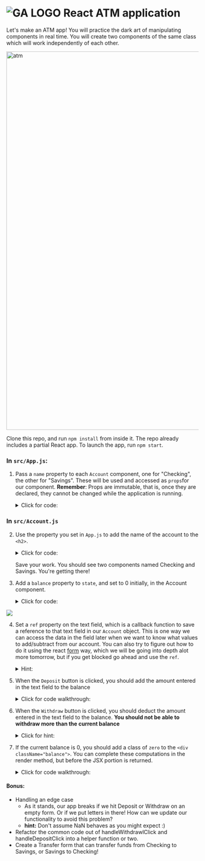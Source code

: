 # ![GA LOGO](https://camo.githubusercontent.com/6ce15b81c1f06d716d753a61f5db22375fa684da/68747470733a2f2f67612d646173682e73332e616d617a6f6e6177732e636f6d2f70726f64756374696f6e2f6173736574732f6c6f676f2d39663838616536633963333837313639306533333238306663663535376633332e706e67) React ATM application

Let's make an ATM app! You will practice the dark art of manipulating components in real time.  You will create two components of the same class which will work independently of each other.  

<img width="992" alt="atm" src="https://cloud.githubusercontent.com/assets/4304660/24376818/18c39a82-12f2-11e7-81e7-af618c22b3ed.png">


Clone this repo, and run `npm install` from inside it. The repo already includes a partial React app. To launch the app, run `npm start`.

### In `src/App.js`:
1. Pass a `name` property to each `Account` component, one for "Checking", the other for "Savings".  These will be used and accessed as `props`for our component. **Remember**: Props are immutable, that is, once they are declared, they cannot be changed while the application is running.

    <details>
    <summary>Click for code:</summary>

    ```javascript
        <div>
          <Account name="Checking"/>
          <Account name="Savings"/>
        </div>
    ```

    </details


### In `src/Account.js`

2. Use the property you set in `App.js` to add the name of the account to the `<h2>`.
    <details>
    <summary>Click for code:</summary>

    ```javascript
        <div className="account">
          //this.props.name is referring to the name property we assigned the App component in App.js
          <h2>{this.props.name}</h2>
          <div className="balance">$0</div>
          <input type="text" placeholder="enter an amount" />
          <input type="button" value="Deposit" />
          <input type="button" value="Withdrawl" />
        </div>
    ```

    </details>

    Save your work. You should see two components named Checking and Savings.  You're getting there!


3. Add a `balance` property to `state`, and set to 0 initially, in the Account component.
    <details>
    <summary>Click for code:</summary>

    ```javascript
        class Account extends Component {
            constructor(props){
              super(props)
              this.state = {
                balance: 0
              }
            }
        }
    ```

    </details>

<img src="https://media.giphy.com/media/26xBMuHu0ZFngH7Ta/giphy.gif">


4. Set a `ref` property on the text field, which is a callback function to save a reference to that text field in our `Account` object. This is one way we can access the data in the field later when we want to know what values to add/subtract from our account. You can also try to figure out how to do it using the react [form](https://reactjs.org/docs/forms.html) way, which we will be going into depth alot more tomorrow, but if you get blocked go ahead and use the `ref`.

    <details>
    <summary>Hint:</summary>

    ```html
      <input type="text" placeholder="enter an amount" ref={(input) => this.inputBox = input} />
    ```

    </details>

5. When the `Deposit` button is clicked, you should add the amount entered in the text field to the balance

    <details>
    <summary>Click for code walkthrough:</summary>
    a. Add a click handler in your input tags in our JSX return block:

    ```html
      <input type="button" value="Deposit" onClick={this.handleDepositClick} />
    ```

    b. Define a click handler method within the `Account` class

    ```javascript
      handleDepositClick(e) {
        // It is good practice to still prevent default behavior
        e.preventDefault();
        // set a local variable to the amount entered in the text box.
        const amount = parseInt(this.inputBox.value);
        // set a local variable to the new balance based off of the original balance + amount
        const newBalance = this.state.balance + amount;
        // set the balance to the newBalance using the setState method (necessary)
        this.setState({
          balance: newBalance
        })
        // empty out the text box in this component
        this.inputBox.value = '';
      }
    ```

    </details>



6. When the `Withdraw` button is clicked, you should deduct the amount entered in the text field to the balance.  **You should not be able to withdraw more than the current balance**

    <details>

    <summary>Click for hint:</summary>

      Try to mirror the functionality of the Deposit function above.

    </details>


7. If the current balance is 0, you should add a class of `zero` to the `<div className="balance">`. You can complete these computations in the render method, but before the JSX portion is returned.
    <details>
    <summary>Click for code walkthrough:</summary>
        In the Account.js render method:

    ```javascript
      // set the default class to `balance` for the balanceClass.
      const balanceClass = 'balance';
      // if the balance is 0, then add the class zero to balanceClass
      if (this.state.balance === 0) {
        balanceClass += ' zero';
      }
    ```  

    <p>Replace the hardcoded `balance` class with the balanceClass variable in your return jsx code block:</p>

    ```html
        <div className={balanceClass}>$0</div>
    ```

    </details>

#### Bonus: 
- Handling an edge case
    - As it stands, our app breaks if we hit Deposit or Withdraw on an empty form. Or if we put letters in there! How can we update our functionality to avoid this problem?
    - **hint:** Don't assume NaN behaves as you might expect :)
- Refactor the common code out of handleWithdrawlClick and handleDepositClick into a helper function or two.
- Create a Transfer form that can transfer funds from Checking to Savings, or Savings to Checking! 
